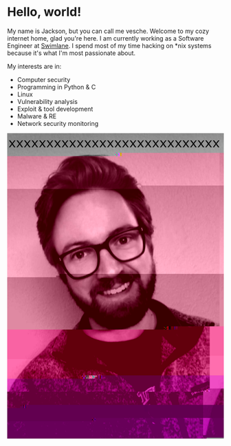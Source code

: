 # Hello, world!

My name is Jackson, but you can call me vesche. Welcome to my cozy internet home, glad you're here. I am currently working as a Software Engineer at [Swimlane](https://swimlane.com/). I spend most of my time hacking on \*nix systems because it's what I'm most passionate about.

My interests are in:
* Computer security
* Programming in Python & C
* Linux
* Vulnerability analysis
* Exploit & tool development
* Malware & RE
* Network security monitoring

<img src="me.png">
